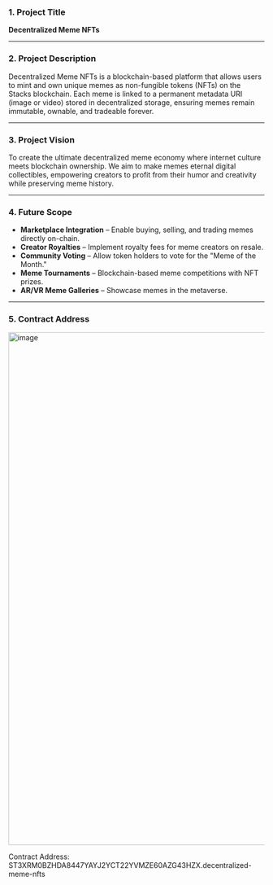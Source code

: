 
### **1. Project Title**

**Decentralized Meme NFTs**

---

### **2. Project Description**

Decentralized Meme NFTs is a blockchain-based platform that allows users to mint and own unique memes as non-fungible tokens (NFTs) on the Stacks blockchain.
Each meme is linked to a permanent metadata URI (image or video) stored in decentralized storage, ensuring memes remain immutable, ownable, and tradeable forever.

---

### **3. Project Vision**

To create the ultimate decentralized meme economy where internet culture meets blockchain ownership.
We aim to make memes eternal digital collectibles, empowering creators to profit from their humor and creativity while preserving meme history.

---

### **4. Future Scope**

* **Marketplace Integration** – Enable buying, selling, and trading memes directly on-chain.
* **Creator Royalties** – Implement royalty fees for meme creators on resale.
* **Community Voting** – Allow token holders to vote for the "Meme of the Month."
* **Meme Tournaments** – Blockchain-based meme competitions with NFT prizes.
* **AR/VR Meme Galleries** – Showcase memes in the metaverse.

---

### **5. Contract Address**
<img width="1920" height="1008" alt="image" src="https://github.com/user-attachments/assets/3df7587d-e9a2-4058-8eda-55c1556a07bd" />


Contract Address: ST3XRM0BZHDA8447YAYJ2YCT22YVMZE60AZG43HZX.decentralized-meme-nfts


